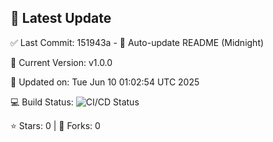 ## 🚀 Latest Update

✅ Last Commit: 151943a - 🤖 Auto-update README (Midnight)

🌟 Current Version: v1.0.0

📅 Updated on: Tue Jun 10 01:02:54 UTC 2025

💻 Build Status: ![CI/CD Status](https://github.com/SaiAryan1784/wedding_frontend/actions/workflows/update-readme.yml/badge.svg)

⭐️ Stars: 0 | 🍴 Forks: 0

